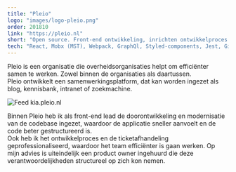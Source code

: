 ```yaml
---
title: "Pleio"
logo: "images/logo-pleio.png"
order: 201810
link: "https://pleio.nl"
short: "Open source. Front-end ontwikkeling, inrichten ontwikkelproces en code quality."
tech: "React, Mobx (MST), Webpack, GraphQl, Styled-components, Jest, Gitlab CI, eslint, a11y, Kanban, agile coaching."
---
```


Pleio is een organisatie die overheidsorganisaties helpt om efficiënter samen te werken. Zowel binnen de organisaties als daartussen.  
Pleio ontwikkelt een samenwerkingsplatform, dat kan worden ingezet als blog, kennisbank, intranet of zoekmachine.

![Feed kia.pleio.nl](images/projects/pleio01.png "Homepage van kia.pleio.nl - een van de deelsites")

Binnen Pleio heb ik als front-end lead de doorontwikkeling en modernisatie van de codebase ingezet, waardoor de applicatie sneller aanvoelt en de code beter gestructureerd is.  
Ook heb ik het ontwikkelproces en de ticketafhandeling geprofessionaliseerd, waardoor het team efficiënter is gaan werken. Op mijn advies is uiteindelijk een product owner ingehuurd die deze verantwoordelijkheden structureel op zich kon nemen.
